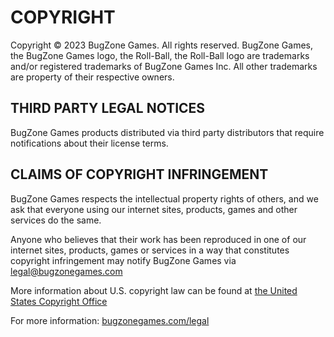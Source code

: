 # COPYRIGHT
Copyright © 2023 BugZone Games. All rights reserved. BugZone Games, the BugZone Games logo,
the Roll-Ball, the Roll-Ball logo are trademarks and/or registered trademarks of BugZone Games Inc.
All other trademarks are property of their respective owners.

## THIRD PARTY LEGAL NOTICES
BugZone Games products distributed via third party distributors that
require notifications about their license terms.

## CLAIMS OF COPYRIGHT INFRINGEMENT
BugZone Games respects the intellectual property rights of others,
and we ask that everyone using our internet sites, products, games and
other services do the same.

Anyone who believes that their work has been reproduced in one of
our internet sites, products, games or services in a way that
constitutes copyright infringement may notify BugZone Games
via [legal@bugzonegames.com](mailto:legal@bugzonegames.com)

More information about U.S. copyright law can be found at [the United States Copyright Office](https://copyright.gov)

For more information: [bugzonegames.com/legal](https://bugzonegames.com/legal)

